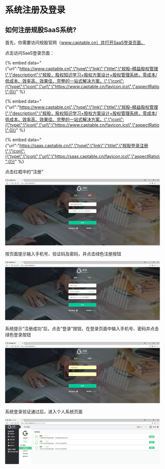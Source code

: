 # 系统注册及登录

## 如何注册规股SaaS系统?

首先，你需要访问规股官网（www.captable.cn）并打开SaaS登录页面。

点击访问SaaS登录页面：

{% embed data="{\"url\":\"https://www.captable.cn\",\"type\":\"link\",\"title\":\"规股–精益股权管理\",\"description\":\"规股，股权知识学习+股权方案设计+股权管理系统，零成本/低成本、效率高、效果佳、完整的一站式解决方案。\",\"icon\":{\"type\":\"icon\",\"url\":\"https://www.captable.cn/favicon.ico\",\"aspectRatio\":0}}" %}

{% embed data="{\"url\":\"https://www.captable.cn\",\"type\":\"link\",\"title\":\"规股–精益股权管理\",\"description\":\"规股，股权知识学习+股权方案设计+股权管理系统，零成本/低成本、效率高、效果佳、完整的一站式解决方案。\",\"icon\":{\"type\":\"icon\",\"url\":\"https://www.captable.cn/favicon.ico\",\"aspectRatio\":0}}" %}

{% embed data="{\"url\":\"https://saas.captable.cn/\",\"type\":\"link\",\"title\":\"规股登录注册\",\"icon\":{\"type\":\"icon\",\"url\":\"https://saas.captable.cn/favicon.ico\",\"aspectRatio\":0}}" %}

点击红框中的“注册”

![](../.gitbook/assets/image%20%2849%29.png)

按页面提示输入手机号、验证码及密码，并点击绿色注册按钮

![](../.gitbook/assets/image%20%2819%29.png)

系统提示“注册成功”后，点击“登录”按钮，在登录页面中输入手机号、密码并点击绿色登录按钮

![](../.gitbook/assets/image%20%2856%29.png)

系统登录验证通过后，进入个人系统页面

![](../.gitbook/assets/image%20%2812%29.png)



